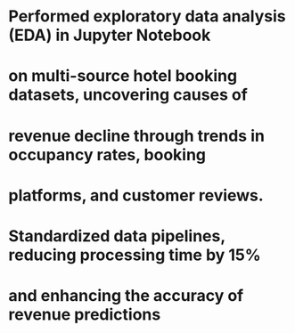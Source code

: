 # Performed exploratory data analysis (EDA) in Jupyter Notebook 
# on multi-source hotel booking datasets, uncovering causes of 
# revenue decline through trends in occupancy rates, booking 
# platforms, and customer reviews. 
#  Standardized data pipelines, reducing processing time by 15% 
# and enhancing the accuracy of revenue predictions
